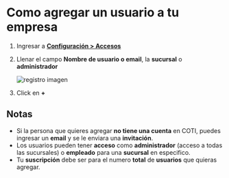 # Como agregar un usuario a tu empresa

1. Ingresar a __[Configuración > Accesos](https://app.coti.mx/settings/access/)__

2. Llenar el campo __Nombre de usuario o email__, la __sucursal__ o __administrador__

    ![registro imagen](https://coti-docs.s3.us-west-2.amazonaws.com/agregar-usuario/agregar-usuario-1.png)

3. Click en __+__

## Notas

- Si la persona que quieres agregar __no tiene una cuenta__ en COTI, puedes ingresar un __email__ y se le enviara una __invitación__.
- Los usuarios pueden tener __acceso__ como __administrador__ (acceso a todas las sucursales) o __empleado__ para una __sucursal__ en especifico.
- Tu __suscripción__ debe ser para el numero __total__ de __usuarios__ que quieras agregar.
